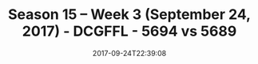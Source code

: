 ---
title: Season 15 – Week 3 (September 24, 2017) - DCGFFL - 5694 vs 5689
teams_score:
- team: 5694
  score: 32
- team: 5689
  score: 18
mvp: Ezra Porter, BB
game-ball: John Jimenez, Chris Ferreira
sportsperson: Mitch Scuzzarella, Ryan Shealy
season: 15
week: 3
date: '2017-09-24T22:39:08'
pageid: season-15-week-3-september-24-2017-5694-vs-5689
---